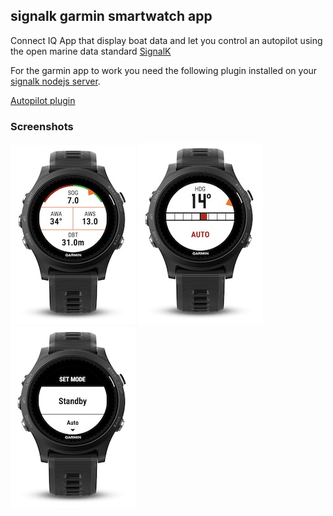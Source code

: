 ## signalk garmin smartwatch app

Connect IQ App that display boat data and let you control an autopilot using the open marine data standard [SignalK](http://signalk.org)

For the garmin app to work you need the following plugin installed on your [signalk nodejs server](https://github.com/SignalK/signalk-server-node).

[Autopilot plugin](https://github.com/beat843796/signalk-raymarine-autopilot)

### Screenshots

![Image 1](https://github.com/beat843796/signalk-garmin-smartwatchapp/raw/master/doc/sc1.jpg)
![Image 2](https://github.com/beat843796/signalk-garmin-smartwatchapp/raw/master/doc/sc2.jpg)
![Image 3](https://github.com/beat843796/signalk-garmin-smartwatchapp/raw/master/doc/sc3.jpg)
